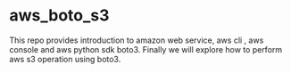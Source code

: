 # aws_boto_s3
This repo provides introduction to amazon web service, aws cli , aws console and aws python sdk boto3. Finally we will explore how to perform aws s3 operation using boto3.
